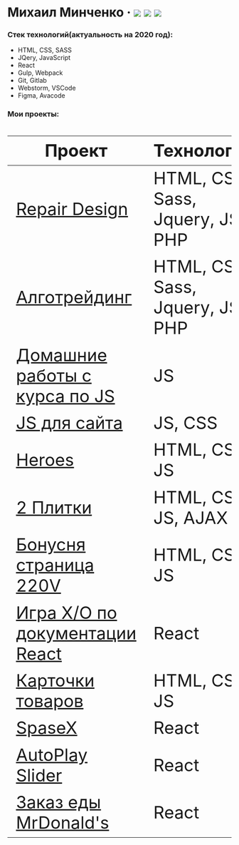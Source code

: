 # Михаил Минченко &middot; [![](https://img.shields.io/badge/resume-HH-red)](https://spb.hh.ru/resume/a11195f5ff0811cf5d0039ed1f35337a4e6175)  [![](https://img.shields.io/badge/-telegram-0088cc)](https://t.me/Mike_M_A)  [![](https://img.shields.io/badge/-LinkedIn-blue)](https://www.linkedin.com/in/%D0%BC%D0%B8%D1%85%D0%B0%D0%B8%D0%BB-%D0%BC%D0%B8%D0%BD%D1%87%D0%B5%D0%BD%D0%BA%D0%BE-8051331b8/) 

  ### Стек технологий(актуальность на 2020 год):
  - HTML, CSS, SASS
  - JQery, JavaScript
  - React
  - Gulp, Webpack
  - Git, Gitlab
  - Webstorm, VSCode
  - Figma, Avacode


 ### Мои проекты:

<div class="w3-responsive">
<font size="12px">
<table style="font-size: 80%" width="100%" class="w3-table-all notranslate" id="myTable">
<thead>
<tr class="w3-white">
<th width="40%">Проект</th>
<th width="60%">Технологии</th>
<th>Категория</th>
</tr>
</thead>
<tbody>
<tr>
<td><a href="https://from0toweb.github.io/repair-design/src/">Repair Design</a></td>
<td>HTML, CSS, Sass, Jquery, JS, PHP</td>
<td align="center">Вёрстка</td>
</tr>
<tr>
<td><a href="https://from0toweb.github.io/diplom/src/">Алготрейдинг</a></td>
<td>HTML, CSS, Sass, Jquery, JS, PHP</td>
<td align="center">Вёрстка</td>
</tr>
<tr>
<td><a href="https://github.com/from0toweb/glo_js">Домашние работы с курса по JS</a></td>
<td>JS</td>
<td align="center">JS</td>
</tr>
<tr>
<td><a href="https://from0toweb.github.io/glo_js/">JS для сайта</a></td>
<td>JS, CSS</td>
<td align="center">JS</td>
</tr>
<tr>
<td><a href="https://from0toweb.github.io/JS_Glo/">Heroes</a></td>
<td>HTML, CSS, JS</td>
<td align="center">JS</td>
</tr> 
<tr>
<td><a href="https://from0toweb.github.io/2plitki/2plitki/">2 Плитки</a></td>
<td>HTML, CSS, JS, AJAX</td>
<td align="center">Верстка</td>
</tr>
<tr>
<td><a href="https://from0toweb.github.io/bonus_220v/src/">Бонусня страница 220V</a></td>
<td>HTML, CSS, JS</td>
<td align="center">Верстка</td>
</tr>
<tr>
<td><a href="https://github.com/from0toweb/learn_react">Игра X/O по документации React</a></td>
<td>React</td>
<td align="center">React</td>
</tr> 
<tr>
<td><a href="https://from0toweb.github.io/test_cards/test_cards">Карточки товаров</a></td>
<td>HTML, CSS, JS</td>
<td align="center">JS</td>
</tr>
<tr>
<td><a href="https://space-x-react.vercel.app/">SpaseX</a></td>
<td>React</td>
<td align="center">React</td>
</tr>
<tr>
<td><a href="https://youthful-agnesi-ac969c.netlify.app/">AutoPlay Slider</a></td>
<td>React</td>
<td align="center">React</td>
</tr> 
<tr>
<td><a href="https://glo-react.vercel.app/">Заказ еды MrDonald's</a></td>
<td>React</td>
<td align="center">SPA, React</td>
</tr> 
</tbody>
</table>
</font>
</div>
</br>
